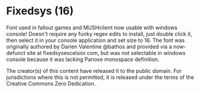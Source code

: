 # Fixedsys (16)
Font used in fallout games and MUSHclient now usable with windows console! Doesn't require any funky regex edits to install, just double click it, then select it in your console application and set size to 16.
The font was originally authored by Darien Valentine @bathos and provided via a now-defunct site at fixedsysexcelsior.com, but was not selectable in windows console because it was lacking Panose monospace definition.

The creator(s) of this content have released it to the public domain. For jurisdictions where this is not permitted, it is released under the terms of the Creative Commons Zero Dedication.
